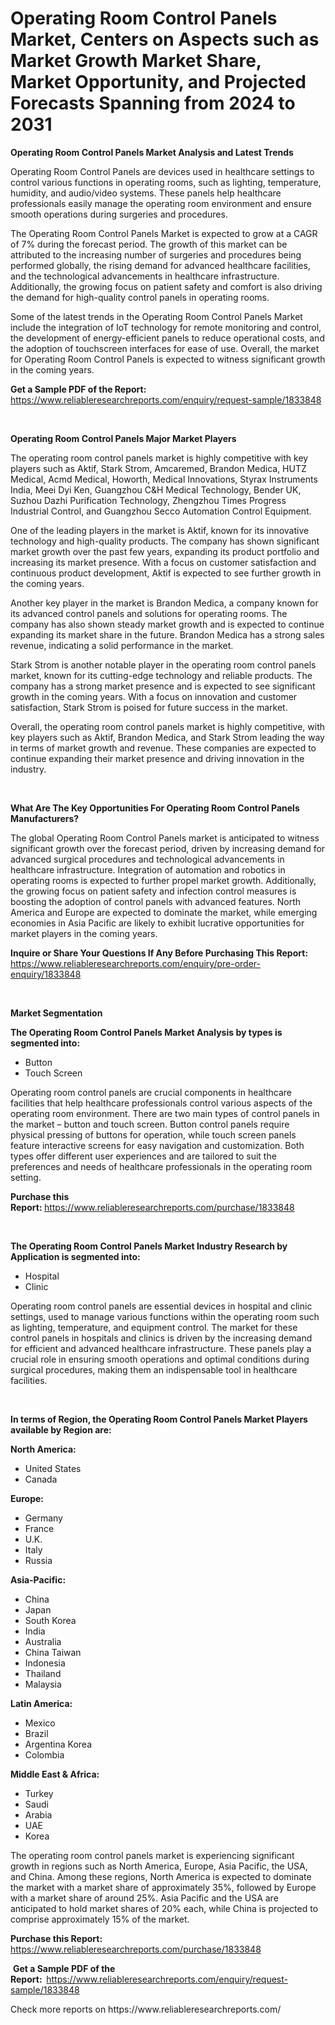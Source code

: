 <p><h1>Operating Room Control Panels Market, Centers on Aspects such as Market Growth Market Share, Market Opportunity, and Projected Forecasts Spanning from 2024 to 2031</h1></p><p><strong>Operating Room Control Panels Market Analysis and Latest Trends</strong></p>
<p><p>Operating Room Control Panels are devices used in healthcare settings to control various functions in operating rooms, such as lighting, temperature, humidity, and audio/video systems. These panels help healthcare professionals easily manage the operating room environment and ensure smooth operations during surgeries and procedures.</p><p>The Operating Room Control Panels Market is expected to grow at a CAGR of 7% during the forecast period. The growth of this market can be attributed to the increasing number of surgeries and procedures being performed globally, the rising demand for advanced healthcare facilities, and the technological advancements in healthcare infrastructure. Additionally, the growing focus on patient safety and comfort is also driving the demand for high-quality control panels in operating rooms.</p><p>Some of the latest trends in the Operating Room Control Panels Market include the integration of IoT technology for remote monitoring and control, the development of energy-efficient panels to reduce operational costs, and the adoption of touchscreen interfaces for ease of use. Overall, the market for Operating Room Control Panels is expected to witness significant growth in the coming years.</p></p>
<p><strong>Get a Sample PDF of the Report:&nbsp;</strong> <a href="https://www.reliableresearchreports.com/enquiry/request-sample/1833848">https://www.reliableresearchreports.com/enquiry/request-sample/1833848</a></p>
<p>&nbsp;</p>
<p><strong>Operating Room Control Panels Major Market Players</strong></p>
<p><p>The operating room control panels market is highly competitive with key players such as Aktif, Stark Strom, Amcaremed, Brandon Medica, HUTZ Medical, Acmd Medical, Howorth, Medical Innovations, Styrax Instruments India, Meei Dyi Ken, Guangzhou C&H Medical Technology, Bender UK, Suzhou Dazhi Purification Technology, Zhengzhou Times Progress Industrial Control, and Guangzhou Secco Automation Control Equipment.</p><p>One of the leading players in the market is Aktif, known for its innovative technology and high-quality products. The company has shown significant market growth over the past few years, expanding its product portfolio and increasing its market presence. With a focus on customer satisfaction and continuous product development, Aktif is expected to see further growth in the coming years.</p><p>Another key player in the market is Brandon Medica, a company known for its advanced control panels and solutions for operating rooms. The company has also shown steady market growth and is expected to continue expanding its market share in the future. Brandon Medica has a strong sales revenue, indicating a solid performance in the market.</p><p>Stark Strom is another notable player in the operating room control panels market, known for its cutting-edge technology and reliable products. The company has a strong market presence and is expected to see significant growth in the coming years. With a focus on innovation and customer satisfaction, Stark Strom is poised for future success in the market.</p><p>Overall, the operating room control panels market is highly competitive, with key players such as Aktif, Brandon Medica, and Stark Strom leading the way in terms of market growth and revenue. These companies are expected to continue expanding their market presence and driving innovation in the industry.</p></p>
<p>&nbsp;</p>
<p><strong>What Are The Key Opportunities For Operating Room Control Panels Manufacturers?</strong></p>
<p><p>The global Operating Room Control Panels market is anticipated to witness significant growth over the forecast period, driven by increasing demand for advanced surgical procedures and technological advancements in healthcare infrastructure. Integration of automation and robotics in operating rooms is expected to further propel market growth. Additionally, the growing focus on patient safety and infection control measures is boosting the adoption of control panels with advanced features. North America and Europe are expected to dominate the market, while emerging economies in Asia Pacific are likely to exhibit lucrative opportunities for market players in the coming years.</p></p>
<p><strong>Inquire or Share Your Questions If Any Before Purchasing This Report:</strong> <a href="https://www.reliableresearchreports.com/enquiry/pre-order-enquiry/1833848">https://www.reliableresearchreports.com/enquiry/pre-order-enquiry/1833848</a></p>
<p>&nbsp;</p>
<p><strong>Market Segmentation</strong></p>
<p><strong>The Operating Room Control Panels Market Analysis by types is segmented into:</strong></p>
<p><ul><li>Button</li><li>Touch Screen</li></ul></p>
<p><p>Operating room control panels are crucial components in healthcare facilities that help healthcare professionals control various aspects of the operating room environment. There are two main types of control panels in the market – button and touch screen. Button control panels require physical pressing of buttons for operation, while touch screen panels feature interactive screens for easy navigation and customization. Both types offer different user experiences and are tailored to suit the preferences and needs of healthcare professionals in the operating room setting.</p></p>
<p><strong>Purchase this Report:&nbsp;</strong><a href="https://www.reliableresearchreports.com/purchase/1833848">https://www.reliableresearchreports.com/purchase/1833848</a></p>
<p>&nbsp;</p>
<p><strong>The Operating Room Control Panels Market Industry Research by Application is segmented into:</strong></p>
<p><ul><li>Hospital</li><li>Clinic</li></ul></p>
<p><p>Operating room control panels are essential devices in hospital and clinic settings, used to manage various functions within the operating room such as lighting, temperature, and equipment control. The market for these control panels in hospitals and clinics is driven by the increasing demand for efficient and advanced healthcare infrastructure. These panels play a crucial role in ensuring smooth operations and optimal conditions during surgical procedures, making them an indispensable tool in healthcare facilities.</p></p>
<p>&nbsp;</p>
<p><strong>In terms of Region, the Operating Room Control Panels Market Players available by Region are:</strong></p>
<p>
    <p> <strong> North America: </strong>
        <ul>
            <li>United States</li>
            <li>Canada</li>
        </ul>
        </p> 
    <p> <strong> Europe: </strong>
        <ul>
            <li>Germany</li>
            <li>France</li>
            <li>U.K.</li>
            <li>Italy</li>
            <li>Russia</li>
        </ul>
        </p> 
    <p> <strong> Asia-Pacific: </strong>
        <ul>
            <li>China</li>
            <li>Japan</li>
            <li>South Korea</li>
            <li>India</li>
            <li>Australia</li>
            <li>China Taiwan</li>
            <li>Indonesia</li>
            <li>Thailand</li>
            <li>Malaysia</li>
        </ul>
        </p> 
    <p> <strong> Latin America: </strong>
        <ul>
            <li>Mexico</li>
            <li>Brazil</li>
            <li>Argentina Korea</li>
            <li>Colombia</li>
        </ul>
        </p> 
    <p> <strong> Middle East & Africa: </strong>
        <ul>
            <li>Turkey</li>
            <li>Saudi</li>
            <li>Arabia</li>
            <li>UAE</li>
            <li>Korea</li>
        </ul>
    </p>
    </p>
<p><p>The operating room control panels market is experiencing significant growth in regions such as North America, Europe, Asia Pacific, the USA, and China. Among these regions, North America is expected to dominate the market with a market share of approximately 35%, followed by Europe with a market share of around 25%. Asia Pacific and the USA are anticipated to hold market shares of 20% each, while China is projected to comprise approximately 15% of the market.</p></p>
<p><strong>Purchase this Report: </strong><a href="https://www.reliableresearchreports.com/purchase/1833848">https://www.reliableresearchreports.com/purchase/1833848</a></p>
<p>&nbsp;<strong>Get a Sample PDF of the Report:&nbsp;&nbsp;</strong><a href="https://www.reliableresearchreports.com/enquiry/request-sample/1833848">https://www.reliableresearchreports.com/enquiry/request-sample/1833848</a></p>
<p><strong></strong></p>
<p>Check more reports on https://www.reliableresearchreports.com/</p>